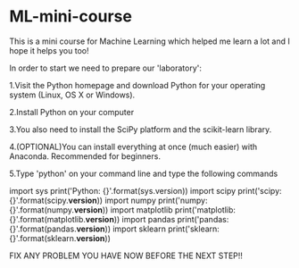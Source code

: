 # ML-mini-course
This is a mini course for Machine Learning which helped me learn a lot and I hope it helps you too!

In order to start we need to prepare our 'laboratory':

1.Visit the Python homepage and download Python for your operating system (Linux, OS X or Windows).

2.Install Python on your computer

3.You also need to install the SciPy platform and the scikit-learn library.

4.(OPTIONAL)You can install everything at once (much easier) with Anaconda. Recommended for beginners.

5.Type 'python' on your command line and type the following commands

import sys
print('Python: {}'.format(sys.version))
import scipy
print('scipy: {}'.format(scipy.__version__))
import numpy
print('numpy: {}'.format(numpy.__version__))
import matplotlib
print('matplotlib: {}'.format(matplotlib.__version__))
import pandas
print('pandas: {}'.format(pandas.__version__))
import sklearn
print('sklearn: {}'.format(sklearn.__version__))

FIX ANY PROBLEM YOU HAVE NOW BEFORE THE NEXT STEP!!
